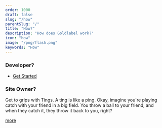```yaml
---
order: 1000
draft: false
slug: "/how"
parentSlug: "/"
title: "How?"
description: "How does Goldlabel work?"
icon: "how"
image: "/png/flash.png"
keywords: "How"
---
```

### Developer?

- [Get Started](/how/get-started)

### Site Owner?

Get to grips with Tings. A ting is like a ping. Okay, imagine you're playing catch with your friend in a big field. You throw a ball to your friend, and when they catch it, they throw it back to you, right?  

[more](/how/what-is-a-ping)


